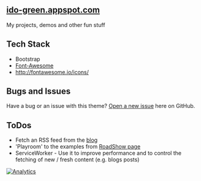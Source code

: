 ## [ido-green.appspot.com](http://Ido-green.appspot.com/)

My projects, demos and other fun stuff

## Tech Stack

- Bootstrap
- [Font-Awesome](http://fortawesome.github.io/Font-Awesome/icons/#web-application)
- http://fontawesome.io/icons/

## Bugs and Issues

Have a bug or an issue with this theme? [Open a new issue](https://github.com/greenido/ido-green.appspot.com/issues) here on GitHub.

## ToDos

- Fetch an RSS feed from the [blog](https://greenido.wordpress.com)
- 'Playroom' to the examples from [RoadShow page](ido-green.appspot.com/RoadShow.html)
- ServiceWorker - Use it to improve performance and to control the fetching of new / fresh content (e.g. blogs posts)

[![Analytics](https://ga-beacon.appspot.com/UA-65622529-1/ido-green.appspot.com/main)](https://github.com/igrigorik/ga-beacon)
